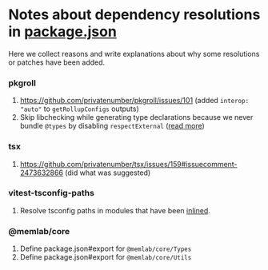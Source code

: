 # Notes about dependency resolutions in [package.json](/package.json)

Here we collect reasons and write explanations about why some resolutions or patches have been added.

### pkgroll

1. https://github.com/privatenumber/pkgroll/issues/101 (added `interop: "auto"` to `getRollupConfigs` outputs)
1. Skip libchecking while generating type declarations because we never bundle `@types` by disabling `respectExternal` ([read more](https://github.com/Swatinem/rollup-plugin-dts?tab=readme-ov-file#what-to-expect))

### tsx

1. https://github.com/privatenumber/tsx/issues/159#issuecomment-2473632866 (did what was suggested)

### vitest-tsconfig-paths

1. Resolve tsconfig paths in modules that have been [inlined](https://vitest.dev/config/#server-deps-inline).

### @memlab/core

1. Define package.json#export for `@memlab/core/Types`
1. Define package.json#export for `@memlab/core/Utils`
